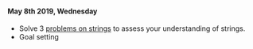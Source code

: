#### May 8th 2019, Wednesday 
+ Solve 3 [problems on strings](https://www.hackerrank.com/aps-strings01) to assess your understanding of strings.
+ Goal setting
